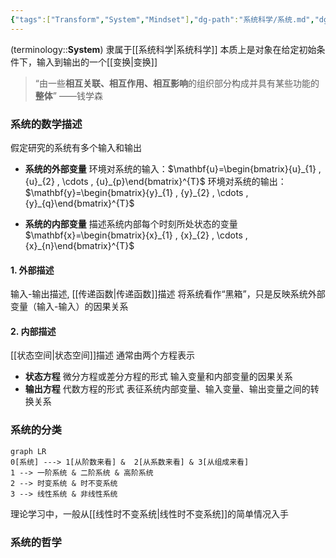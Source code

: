 ```yaml
---
{"tags":["Transform","System","Mindset"],"dg-path":"系统科学/系统.md","dg-publish":true,"permalink":"/系统科学/系统/","dgPassFrontmatter":true,"noteIcon":"","created":"2024-09-02T09:43:03.429+08:00","updated":"2024-09-02T13:42:42.220+08:00"}
---
```


(terminology::**System**)  隶属于[[系统科学\|系统科学]]
本质上是对象在给定初始条件下，输入到输出的一个[[变换\|变换]]
>“由一些**相互关联、相互作用、相互影响**的组织部分构成并具有某些功能的**整体**”
>——钱学森

### 系统的数学描述
假定研究的系统有多个输入和输出
- **系统的外部变量**
环境对系统的输入：$\mathbf{u}=\begin{bmatrix}{u}_{1} , {u}_{2} , \cdots ,  {u}_{p}\end{bmatrix}^{T}$
环境对系统的输出： $\mathbf{y}=\begin{bmatrix}{y}_{1} , {y}_{2} , \cdots ,  {y}_{q}\end{bmatrix}^{T}$

- **系统的内部变量**
描述系统内部每个时刻所处状态的变量 $\mathbf{x}=\begin{bmatrix}{x}_{1} , {x}_{2} , \cdots ,  {x}_{n}\end{bmatrix}^{T}$

#### 1. 外部描述
输入-输出描述, [[传递函数\|传递函数]]描述
将系统看作“黑箱”，只是反映系统外部变量（输入-输入）的因果关系

#### 2. 内部描述
[[状态空间\|状态空间]]描述
通常由两个方程表示
- **状态方程**
	微分方程或差分方程的形式
	输入变量和内部变量的因果关系
- **输出方程**
	代数方程的形式
	表征系统内部变量、输入变量、输出变量之间的转换关系

### 系统的分类

```mermaid 
graph LR 
0[系统] ---> 1[从阶数来看] &  2[从系数来看] & 3[从组成来看]
1 --> 一阶系统 & 二阶系统 & 高阶系统
2 --> 时变系统 & 时不变系统 
3 --> 线性系统 & 非线性系统
```

理论学习中，一般从[[线性时不变系统\|线性时不变系统]]的简单情况入手

### 系统的哲学









